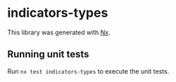 # indicators-types

This library was generated with [Nx](https://nx.dev).

## Running unit tests

Run `nx test indicators-types` to execute the unit tests.
